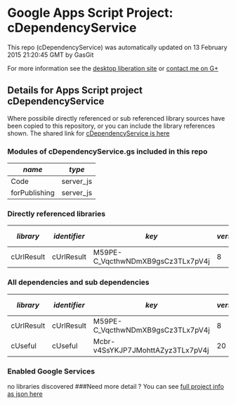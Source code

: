 # Google Apps Script Project: cDependencyService
This repo (cDependencyService) was automatically updated on 13 February 2015 21:20:45 GMT by GasGit

For more information see the [desktop liberation site](http://ramblings.mcpher.com/Home/excelquirks/drivesdk/gettinggithubready "desktop liberation") or [contact me on G+](https://plus.google.com/+BruceMcpherson "Bruce McPherson - GDE")
## Details for Apps Script project cDependencyService
Where possibile directly referenced or sub referenced library sources have been copied to this repository, or you can include the library references shown. 
The shared link for [cDependencyService is here](https://script.google.com/d/1QMZceXe24Rwfgw5jzXlqLsvoBLbmk_lvDBYB5K403wdTVeNu6-uzP5g8/edit?usp=sharing "open in the GAS IDE")

### Modules of cDependencyService.gs included in this repo
*name*|*type*
--- | --- 
Code| server_js
forPublishing| server_js
### Directly referenced libraries
*library*|*identifier*|*key*|*version*|*dev mode*|*source*|
--- | --- | --- | --- | --- | --- 
cUrlResult| cUrlResult|M59PE-C_VqcthwNDmXB9gsCz3TLx7pV4j|8|no|[here](libraries/cUrlResult "library source")
### All dependencies and sub dependencies
*library*|*identifier*|*key*|*version*|*dev mode*|*source*|
--- | --- | --- | --- | --- | --- 
cUrlResult| cUrlResult|M59PE-C_VqcthwNDmXB9gsCz3TLx7pV4j|8|no|[here](libraries/cUrlResult "library source")
cUseful| cUseful|Mcbr-v4SsYKJP7JMohttAZyz3TLx7pV4j|20|no|[here](libraries/cUseful "library source")
### Enabled Google Services
no libraries discovered
###Need more detail ?
You can see [full project info as json here](info.json)
